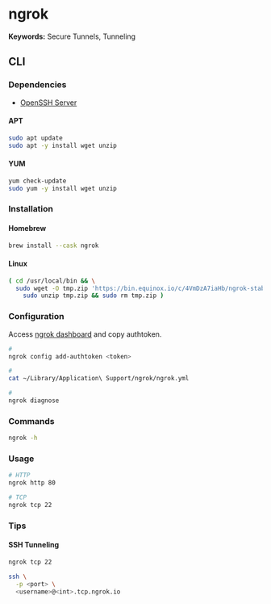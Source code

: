 # ngrok

**Keywords:** Secure Tunnels, Tunneling

## CLI

### Dependencies

- [OpenSSH Server](/openssh/server.md)

#### APT

```sh
sudo apt update
sudo apt -y install wget unzip
```

#### YUM

```sh
yum check-update
sudo yum -y install wget unzip
```

### Installation

#### Homebrew

```sh
brew install --cask ngrok
```

#### Linux

```sh
( cd /usr/local/bin && \
  sudo wget -O tmp.zip 'https://bin.equinox.io/c/4VmDzA7iaHb/ngrok-stable-linux-amd64.zip' && \
    sudo unzip tmp.zip && sudo rm tmp.zip )
```

### Configuration

Access [ngrok dashboard](https://dashboard.ngrok.com) and copy authtoken.

```sh
#
ngrok config add-authtoken <token>

#
cat ~/Library/Application\ Support/ngrok/ngrok.yml

#
ngrok diagnose
```

### Commands

```sh
ngrok -h
```

### Usage

```sh
# HTTP
ngrok http 80

# TCP
ngrok tcp 22
```

### Tips

#### SSH Tunneling

```sh
ngrok tcp 22
```

```sh
ssh \
  -p <port> \
  <username>@<int>.tcp.ngrok.io
```
